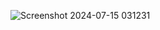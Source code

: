 ![Screenshot 2024-07-15 031231](https://github.com/user-attachments/assets/b944be5b-47ed-424e-b2a4-bc8cc6229fd0)
